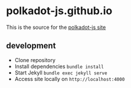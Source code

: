 # polkadot-js.github.io

This is the source for the [polkadot-js site](https://polkadot-js.github.io)

## development

- Clone repository
- Install dependencies `bundle install`
- Start Jekyll `bundle exec jekyll serve`
- Access site locally on `http://localhost:4000`
